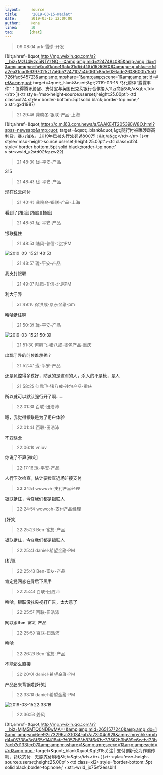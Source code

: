 ```yaml
---
layout:     source 
title:      "2019-03-15-WeChat"
date:       2019-03-15 12:00:00
author:     None
lines:      30 
tag:       [chat]
---
```

> 09:08:04  ark-雪球-开发  
   
[&amp;lt;a href=&amp;quot;http://mp.weixin.qq.com/s?__biz=MzU4Mzc5NTAzNQ==&amp;amp;mid=2247484085&amp;amp;idx=1&amp;amp;sn=fa6ee81abe4fbda91d5dd48b15959608&amp;amp;chksm=fda2ea81cad56397025217a6b52247107c4b06ffc85de086ade2608600b7550726ffac545723&amp;amp;mpshare=1&amp;amp;scene=1&amp;amp;srcid=#rd&amp;quot; target=&amp;quot;_blank&amp;quot;&amp;gt;2019-03-15 马化腾评“露露事件”：值得腾讯警醒、支付宝与英国巴克莱银行合作接入11万商家&amp;lt;/a&amp;gt;&lt;/td&gt;&lt;/tr&gt;
](&lt;tr style='mso-height-source:userset;height:25.00pt'&gt;&lt;td class=xl24  style='border-bottom:.5pt solid black;border-top:none;' x:str&gt;gxd1987)  
   
> 21:29:46  龚晓冬-银联-产品-上海  
   
[&amp;lt;a href=&amp;quot;https://c.m.163.com/news/a/EAAKE4T205390W8O.html?spss=newsapp&amp;quot; target=&amp;quot;_blank&amp;quot;&amp;gt;随行付被曝涉嫌高利贷、暴力催收，2019年已被央行处罚近800万！&amp;lt;/a&amp;gt;&lt;/td&gt;&lt;/tr&gt;
](&lt;tr style='mso-height-source:userset;height:25.00pt'&gt;&lt;td class=xl24  style='border-bottom:.5pt solid black;border-top:none;' x:str&gt;wxid_y2ptd92fqszw22)  
   
> 21:48:30  珑-平安-产品  
   
315  
   
> 21:48:43  珑-平安-产品  
   
现在说云闪付  
   
> 21:48:43  龚晓冬-银联-产品-上海  
   
看到了[捂脸][捂脸][捂脸]  
   
> 21:48:53  珑-平安-产品  
   
银联挺住  
   
> 21:48:53  陆风-普信-北京PM  
   
![2019-03-15 21:48:53](http://static.cocolian.cn/img/20190315_214853.png) 
   
> 21:48:57  珑-平安-产品  
   
我支持银联  
   
> 21:49:07  陆风-普信-北京PM  
   
利大于弊  
   
> 21:49:10  徐洪成-京东金融-pm  
   
哈哈挺住啊  
   
> 21:50:39  珑-平安-产品  
   
![2019-03-15 21:50:39](http://static.cocolian.cn/img/20190315_215039.png) 
   
> 21:51:30  何鹏飞-猪八戒-钱包产品-重庆  
   
出现了弊的时候谁承担？  
   
> 21:52:47  珑-平安-产品  
   
还是风控得多做好，防范的是盗刷的人，杀人的不是枪，是人  
   
> 21:58:25  何鹏飞-猪八戒-钱包产品-重庆  
   
所以就可以默认强行开了啊……  
   
> 22:01:38  百联-田浩沛  
   
嗯，我觉得银联是为了用户体验  
   
> 22:01:44  百联-田浩沛  
   
不要误会  
   
> 22:06:10  vniuv  
   
你说了不算[微笑]  
   
> 22:17:16  珑-平安-产品  
   
人行下次检查，估计要检查近场非接支付  
   
> 22:24:51  wowooh-支付产品经理  
   
银联挺住，今夜我们都是银联人  
   
> 22:24:54  wowooh-支付产品经理  
   
[奸笑]  
   
> 22:25:26  Ben-富友-产品  
   
银联挺住，今夜我们都是银联人  
   
> 22:25:41  daniel-希望金融-PM  
   
[机智]  
   
> 22:25:43  Ben-富友-产品  
   
肯定是网恋在背后下黑手  
   
> 22:25:43  百联-田浩沛  
   
哈哈，银联没找央视打广告，太大意了  
   
> 22:25:57  百联-田浩沛  
   
网联@Ben-富友-产品  
   
> 22:25:59  百联-田浩沛  
   
哈哈  
   
> 22:26:26  Ben-富友-产品  
   
不能那么直接  
   
> 22:28:01  daniel-希望金融-PM  
   
产品出来背锅啦[奸笑]  
   
> 22:33:18  daniel-希望金融-PM  
   
![2019-03-15 22:33:18](http://static.cocolian.cn/img/20190315_223318.png) 
   
> 22:36:53  姜风  
   
[&amp;lt;a href=&amp;quot;http://mp.weixin.qq.com/s?__biz=MjM5MTQ0NDEwMA==&amp;amp;mid=2651577240&amp;amp;idx=1&amp;amp;sn=6ee92c732967c31034eab7a73a04c929&amp;amp;chksm=bd4a06738a3d8f65c14418afc7d057b68b83f6d7bc33562b9b699e6ccbd23b7acb2d133fcc07&amp;amp;mpshare=1&amp;amp;scene=1&amp;amp;srcid=#rd&amp;quot; target=&amp;quot;_blank&amp;quot;&amp;gt;315关注 | 支付创新沦为诈骗传销，指纹支付、无感支付躺枪&amp;lt;/a&amp;gt;&lt;/td&gt;&lt;/tr&gt;
](&lt;tr style='mso-height-source:userset;height:25.00pt'&gt;&lt;td class=xl24  style='border-bottom:.5pt solid black;border-top:none;' x:str&gt;wxid_jx75ef2essbi1)  
   
